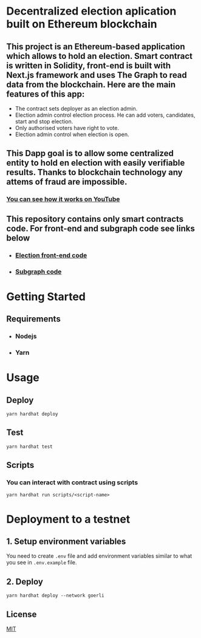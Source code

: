 # Decentralized election aplication built on Ethereum blockchain


## This project is an Ethereum-based application which allows to hold an election. Smart contract is written in Solidity, front-end is built with Next.js framework and uses The Graph to read data from the blockchain. Here are the main features of this app:

* The contract sets deployer as an election admin.
* Election admin control election process. He can add voters, candidates, start and stop election.
* Only authorised voters have right to vote.
* Election admin control when election is open.

## This Dapp goal is to allow some centralized entity to hold en election with easily verifiable results. Thanks to blockchain technology any attems of fraud are impossible.

### [You can see how it works on YouTube](https://www.google.com/)

## This repository contains only smart contracts code. For front-end and subgraph code see links below

* ### [Election front-end code](https://www.google.com/)
* ### [Subgraph code](https://www.google.com/)

# Getting Started

## Requirements

* ### Nodejs
* ### Yarn

# Usage

## Deploy

```
yarn hardhat deploy
```

## Test
```
yarn hardhat test
```

## Scripts
### You can interact with contract using scripts

```
yarn hardhat run scripts/<script-name>
```

# Deployment to a testnet

## 1. Setup environment variables

You need to create `.env` file and add environment variables similar to what you see in `.env.example` file.

## 2. Deploy

```
yarn hardhat deploy --network goerli
```

## License

[MIT](https://choosealicense.com/licenses/mit/)
